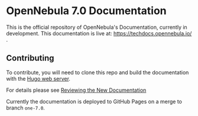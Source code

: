 
# OpenNebula 7.0 Documentation

This is the official repository of OpenNebula's Documentation, currently in development. This
documentation is live at: https://techdocs.opennebula.io/ .

## Contributing

To contribute, you will need to clone this repo and build the documentation with the [Hugo web server](https://gohugo.io/).

For details please see [Reviewing the New Documentation](https://github.com/OpenNebula/one-infra/wiki/doc_review_guide)

Currently the documentation is deployed to GitHub Pages on a merge to branch `one-7.0`.
